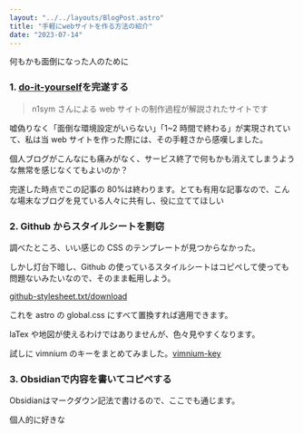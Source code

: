 ```yaml
---
layout: "../../layouts/BlogPost.astro"
title: "手軽にwebサイトを作る方法の紹介"
date: "2023-07-14"
---
```


何もかも面倒になった人のために

### 1. [do-it-yourself](https://do-it-yourself.vercel.app/)を完遂する

> n1sym さんによる web サイトの制作過程が解説されたサイトです

嘘偽りなく「面倒な環境設定がいらない」「1~2 時間で終わる」が実現されていて、私は当 web サイトを作った際には、その手軽さから感嘆しました。

個人ブログがこんなにも痛みがなく、サービス終了で何もかも消えてしまうような無常を感じなくてもよいのか？

完遂した時点でこの記事の 80%は終わります。とても有用な記事なので、こんな場末なブログを見ている人々に共有し、役に立ててほしい

### 2. Github からスタイルシートを剽窃

調べたところ、いい感じの CSS のテンプレートが見つからなかった。

しかし灯台下暗し、Github の使っているスタイルシートはコピペして使っても問題ないみたいなので、そのまま転用しよう。

<a href="/github-stylesheet.txt" download="smple.zip">github-stylesheet.txt/download</a>

これを astro の global.css にすべて置換すれば適用できます。

laTex や地図が使えるわけではありませんが、色々見やすくなります。

試しに vimnium のキーをまとめてみました。[vimnium-key](/posts/vimnium)

### 3. Obsidianで内容を書いてコピペする

Obsidianはマークダウン記法で書けるので、ここでも通じます。

個人的に好きな
